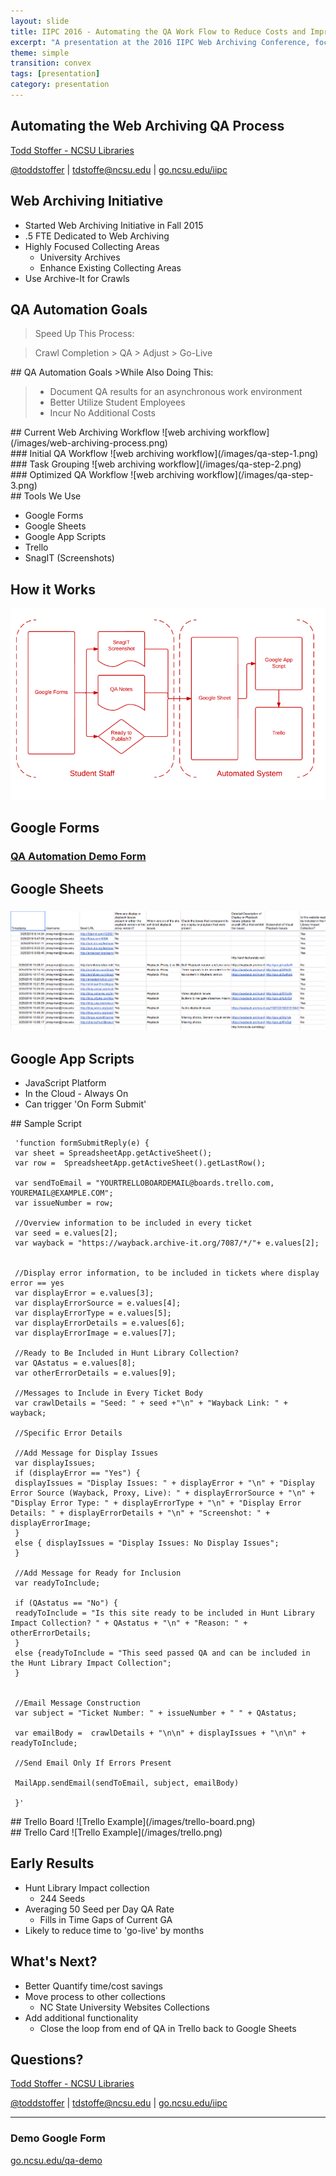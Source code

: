 ```yaml
---
layout: slide
title: IIPC 2016 - Automating the QA Work Flow to Reduce Costs and Improve Quality
excerpt: "A presentation at the 2016 IIPC Web Archiving Conference, focusing on automating the QA workflow to minimize costs by utilizing student employees"
theme: simple
transition: convex
tags: [presentation]
category: presentation
---
```

<section data-markdown>

## Automating the Web Archiving QA Process
[Todd Stoffer - NCSU Libraries](mailto:tdstoffe@ncsu.edu)

[@toddstoffer](www.twitter.com/toddstoffer) | [tdstoffe@ncsu.edu](mailto:tdstoffe@ncsu.edu) | [go.ncsu.edu/iipc](https://go.ncsu.edu/iipc)

</section>

<section data-markdown>

## Web Archiving Initiative

*   Started Web Archiving Initiative in Fall 2015
*   .5 FTE Dedicated to Web Archiving
*   Highly Focused Collecting Areas
     * University Archives
     * Enhance Existing Collecting Areas
*   Use Archive-It for Crawls

</section>

<section data-markdown>

## QA Automation Goals
>Speed Up This Process:

>Crawl Completion > QA > Adjust > Go-Live

</section>

<section data-markdown>
## QA Automation Goals
>While Also Doing This:

>*   Document QA results for an asynchronous work environment
>*   Better Utilize Student Employees
>*   Incur No Additional Costs
</section>

<section data-markdown>
## Current Web Archiving Workflow
![web archiving workflow](/images/web-archiving-process.png)
</section>

<section data-markdown>
### Initial QA Workflow
![web archiving workflow](/images/qa-step-1.png)
</section>

<section data-markdown>
### Task Grouping
![web archiving workflow](/images/qa-step-2.png)
</section>

<section data-markdown>
### Optimized QA Workflow
![web archiving workflow](/images/qa-step-3.png)
</section>

<section data-markdown>
## Tools We Use

* Google Forms
* Google Sheets
* Google App Scripts
* Trello
* SnagIT (Screenshots)
</section>


<section data-markdown>

## How it Works

![web archiving workflow](/images/system-steps.png)

</section>
<section data-markdown>

## Google Forms

### [QA Automation Demo Form](https://docs.google.com/a/ncsu.edu/forms/d/166O9n5jQDeO50WFFJZdwXa4eJPHVUegDBU8X75E1fTw/formResponse)

</section>
<section data-markdown>

## Google Sheets

### ![Google Sheets Responses](/images/sheets.png)

</section>
<section data-markdown>

## Google App Scripts
* JavaScript Platform
* In the Cloud - Always On
* Can trigger 'On Form Submit'

</section>



<section data-markdown>
## Sample Script

     'function formSubmitReply(e) {
     var sheet = SpreadsheetApp.getActiveSheet();
     var row =  SpreadsheetApp.getActiveSheet().getLastRow();

     var sendToEmail = "YOURTRELLOBOARDEMAIL@boards.trello.com, YOUREMAIL@EXAMPLE.COM";
     var issueNumber = row;

     //Overview information to be included in every ticket
     var seed = e.values[2];
     var wayback = "https://wayback.archive-it.org/7087/*/"+ e.values[2];


     //Display error information, to be included in tickets where display error == yes
     var displayError = e.values[3];
     var displayErrorSource = e.values[4];
     var displayErrorType = e.values[5];
     var displayErrorDetails = e.values[6];
     var displayErrorImage = e.values[7];

     //Ready to Be Included in Hunt Library Collection?
     var QAstatus = e.values[8];
     var otherErrorDetails = e.values[9];

     //Messages to Include in Every Ticket Body
     var crawlDetails = "Seed: " + seed +"\n" + "Wayback Link: " + wayback;

     //Specific Error Details

     //Add Message for Display Issues
     var displayIssues;
     if (displayError == "Yes") {
     displayIssues = "Display Issues: " + displayError + "\n" + "Display Error Source (Wayback, Proxy, Live): " + displayErrorSource + "\n" + "Display Error Type: " + displayErrorType + "\n" + "Display Error Details: " + displayErrorDetails + "\n" + "Screenshot: " + displayErrorImage;
     }
     else { displayIssues = "Display Issues: No Display Issues";
     }

     //Add Message for Ready for Inclusion
     var readyToInclude;

     if (QAstatus == "No") {
     readyToInclude = "Is this site ready to be included in Hunt Library Impact Collection? " + QAstatus + "\n" + "Reason: " + otherErrorDetails;
     }
     else {readyToInclude = "This seed passed QA and can be included in the Hunt Library Impact Collection";
     }


     //Email Message Construction
     var subject = "Ticket Number: " + issueNumber + " " + QAstatus;

     var emailBody =  crawlDetails + "\n\n" + displayIssues + "\n\n" + readyToInclude;

     //Send Email Only If Errors Present

     MailApp.sendEmail(sendToEmail, subject, emailBody)

     }​'
</section>
<section>
<section data-markdown>
## Trello Board
![Trello Example](/images/trello-board.png)
</section>
<section data-markdown>
## Trello Card
![Trello Example](/images/trello.png)
</section>
</section>

<section data-markdown>

## Early Results

* Hunt Library Impact collection
     * 244 Seeds
* Averaging 50 Seed per Day QA Rate
     * Fills in Time Gaps of Current GA
* Likely to reduce time to 'go-live' by months

</section>


<section data-markdown>

## What's Next?

* Better Quantify time/cost savings
* Move process to other collections
     - NC State University Websites Collections
* Add additional functionality
     - Close the loop from end of QA in Trello back to Google Sheets

</section>

<section data-markdown>

## Questions?
[Todd Stoffer - NCSU Libraries](mailto:tdstoffe@ncsu.edu)

[@toddstoffer](www.twitter.com/toddstoffer) | [tdstoffe@ncsu.edu](mailto:tdstoffe@ncsu.edu) | [go.ncsu.edu/iipc](https://go.ncsu.edu/iipc)
*********
### Demo Google Form
[go.ncsu.edu/qa-demo](https://go.ncsu.edu/qa-demo)

</section>
